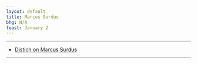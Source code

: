 ```yaml
---
layout: default
title: Marcus Surdus
bhg: N/A
feast: January 2
---
```


---

- [Distich on Marcus Surdus](https://cjkoepke1.github.io/greek-hagiography/texts/distichon-de-marco-surdo)

---

